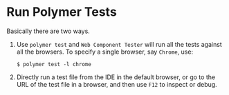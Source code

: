 # Run Polymer Tests

Basically there are two ways.

1. Use `polymer test` and `Web Component Tester` will run all the tests against all the browsers. To specify a single browser, say `Chrome`, use:

    ```console
    $ polymer test -l chrome
    ```

2. Directly run a test file from the IDE in the default browser, or go to the URL of the test file in a browser, and then use `F12` to inspect or debug.
